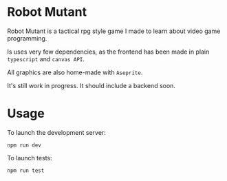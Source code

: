 # Robot Mutant

Robot Mutant is a tactical rpg style game I made to learn
about video game programming.

Is uses very few dependencies, as the frontend has been made
in plain `typescript` and `canvas API`.

All graphics are also home-made with `Aseprite`.

It's still work in progress. It should include a backend
soon.


# Usage


To launch the development server:

```shell
npm run dev
```

To launch tests:

```shell
npm run test
```
